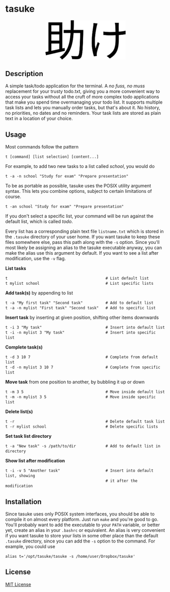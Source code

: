 # tasuke

<p align="center">
    <img alt="tasuke kanji" width="50%" src="kanji.svg"/>
</p>

## Description
A simple task/todo application for the terminal.
A *no fuss, no muss* replacement for your trusty todo.txt, giving you a more
convenient way to access your tasks without all the cruft of more complex
todo applications that make you spend time overmanaging your todo list.
It supports multiple task lists and lets you manually order tasks, but
that's about it.
No history, no priorities, no dates and no reminders.
Your task lists are stored as plain text in a location of your choice.

## Usage

Most commands follow the pattern
```
t [command] [list selection] [content...]
```
For example, to add two new tasks to a list called *school*, you would do
```
t -a -n school "Study for exam" "Prepare presentation"
```
To be as portable as possible, tasuke uses the POSIX utility argument syntax.
This lets you combine options, subject to certain limitations of course.
```
t -an school "Study for exam" "Prepare presentation"
```

If you don't select a specific list, your command will be run against the
default list, which is called *todo*.

Every list has a corresponding plain text file `listname.txt` which is stored
in the `.tasuke` directory of your user home.
If you want tasuke to keep these files somewhere else, pass this path along
with the `-s` option.
Since you'll most likely be assigning an alias to the tasuke executable anyway,
you can make the alias use this argument by default.
If you want to see a list after modification, use the `-v` flag.

**List tasks**
```
t                                           # List default list
t mylist school                             # List specific lists
```

**Add task(s)** by appending to list
```
t -a "My first task" "Second task"          # Add to default list
t -a -n mylist "First task" "Second task"   # Add to specific list
```

**Insert task** by inserting at given position, shifting other items downwards
```
t -i 3 "My task"                            # Insert into default list
t -i -n mylist 3 "My task"                  # Insert into specific list
```

**Complete task(s)**
```
t -d 3 10 7                                 # Complete from default list
t -d -n mylist 3 10 7                       # Complete from specific list
```
**Move task** from one position to another, by bubbling it up or down
```
t -m 3 5                                    # Move inside default list
t -m -n mylist 3 5                          # Move inside specific list
```

**Delete list(s)**
```
t -r                                        # Delete default task list
t -r mylist school                          # Delete specific lists
```

**Set task list directory**
```
t -a "New task" -s /path/to/dir             # Add to default list in directory
```

**Show list after modification**
```
t -i -v 5 "Another task"                    # Insert into default list, showing
                                            # it after the modification
```

## Installation
Since tasuke uses only POSIX system interfaces, you should be able to compile
it on almost every platform.
Just run `make` and you're good to go.
You'll probably want to add the executable to your `PATH` variable, or better
yet, create an alias in your `.bashrc` or equivalent.
An alias is very convenient if you want tasuke to store your lists in some
other place than the default `.tasuke` directory, since you can add the `-s`
option to the command. For example, you could use
```
alias t='/opt/tasuke/tasuke -s /home/user/Dropbox/tasuke'
```

## License
[MIT License](LICENSE)
